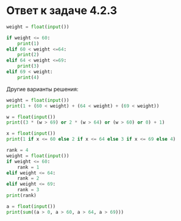 # Ответ к задаче 4.2.3

```python
weight = float(input())

if weight <= 60:
    print(1)
elif 60 < weight <=64:
    print(2)
elif 64 < weight <=69:
    print(3)
elif 69 < weight:
    print(4)
```

Другие варианты решения:

```python
weight = float(input())
print(1 + (60 < weight) + (64 < weight) + (69 < weight))
```

```python
w = float(input())
print((3 * (w > 69) or 2 * (w > 64) or (w > 60) or 0) + 1)
```

```python
x = float(input())
print(1 if x <= 60 else 2 if x <= 64 else 3 if x <= 69 else 4)
```

```python
rank = 4
weight = float(input())
if weight <= 60:
    rank = 1
elif weight <= 64:
    rank = 2
elif weight <= 69:
    rank = 3
print(rank)
```

```python
a = float(input())
print(sum((a > 0, a > 60, a > 64, a > 69)))
```
